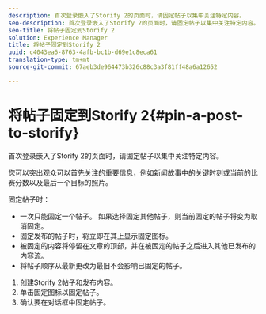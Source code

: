 ```yaml
---
description: 首次登录嵌入了Storify 2的页面时，请固定帖子以集中关注特定内容。
seo-description: 首次登录嵌入了Storify 2的页面时，请固定帖子以集中关注特定内容。
seo-title: 将帖子固定到Storify 2
solution: Experience Manager
title: 将帖子固定到Storify 2
uuid: c4043ea6-8763-4afb-bc1b-d69e1c8eca61
translation-type: tm+mt
source-git-commit: 67aeb3de964473b326c88c3a3f81ff48a6a12652

---
```



# 将帖子固定到Storify 2{#pin-a-post-to-storify}

首次登录嵌入了Storify 2的页面时，请固定帖子以集中关注特定内容。

您可以突出观众可以首先关注的重要信息，例如新闻故事中的关键时刻或当前的比赛分数以及最后一个目标的照片。

固定帖子时：

* 一次只能固定一个帖子。 如果选择固定其他帖子，则当前固定的帖子将变为取消固定。
* 固定发布的帖子时，将立即在其上显示固定图标。
* 被固定的内容将停留在文章的顶部，并在被固定的帖子之后进入其他已发布的内容流。
* 将帖子顺序从最新更改为最旧不会影响已固定的帖子。

1. 创建Storify 2帖子和发布内容。
1. 单击固定图标以固定帖子。
1. 确认要在对话框中固定帖子。
